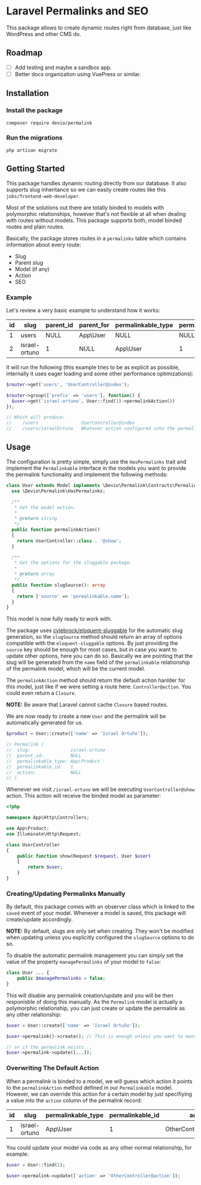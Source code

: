 # Laravel Permalinks and SEO

This package allows to create dynamic routes right from database, just like WordPress and other CMS do.

## Roadmap
- [ ] Add testing and maybe a sandbox app.
- [ ] Better docs organization using VuePress or similar.

## Installation

### Install the package

```shell
composer require devio/permalink
```

### Run the migrations

```shell
php artisan migrate
```

## Getting Started

This package handles dynamic routing directly from our database. It also supports slug inheritance so we can easily create routes like this `jobs/frontend-web-developer`.

Most of the solutions out there are totally binded to models with polymorphic relationships, however that's not flexible at all when dealing with routes without models. This package supports both, model binded routes and plain routes.

Basically, the package stores routes in a `permalinks` table which contains information about every route: 
- Slug
- Parent slug
- Model (if any)
- Action
- SEO

### Example

Let's review a very basic example to understand how it works:

| id | slug          | parent_id | parent_for | permalinkable_type | permalinkable_id | action              
| -- | ------------- | --------- | ---------- | ------------------ | ---------------- | --------------------
| 1  | users         | NULL      | App\User   | NULL               | NULL             | UserController@index
| 2  | israel-ortuno | 1         | NULL       | App\User           | 1                | NULL

It will run the following (this example tries to be as explicit as possible, internally it uses eager loading and some other performance optimizations):

```php
$router->get('users', 'UserController@index');

$router->group(['prefix' => 'users'], function() {
  $user->get('israel-ortuno', User::find(1)->permalinkAction())
});

// Which will produce:
//    /users                UserController@index
//    /users/israelOrtuno   Whatever action configured into the permalinkAction method
```

## Usage

The configuration is pretty simple, simply use the `HasPermalinks` trait and implement the `Permalinkable` interface in the models you want to provide the permalink functionality and implement the following methods:

```php
class User extends Model implements \Devio\Permalink\Contracts\Permalinkable {
  use \Devio\Permalink\HasPermalinks;

  /**
   * Get the model action.
   *
   * @return string
   */
  public function permalinkAction()
  {
    return UserController::class . '@show';
  }

  /**
   * Get the options for the sluggable package.
   *
   * @return array
   */
  public function slugSource(): array
  {
    return ['source' => 'permalinkable.name'];
  }
}
```

This model is now fully ready to work with. 

The package uses [cviebrock/eloquent-sluggable](https://github.com/cviebrock/eloquent-sluggable) for the automatic slug generation, so the `slugSource` method should return an array of options compatible with the `eloquent-sluggable` options. By just providing the `source` key should be enough for most cases, but in case you want to update other options, here you can do so. Basically we are pointing that the slug will be generated from the `name` field of the `permalinkable` relationship of the permalink model, which will be the current model.

The `permalinkAction` method should return the default action hanlder for this model, just like if we were setting a route here: `Controller@action`. You could even return a `Closure`.

**NOTE:** Be aware that Laravel cannot cache `Closure` based routes.

We are now ready to create a new `User` and the permalink will be automatically generated for us.

```php
$product = User::create(['name' => 'Israel Ortuño']);

// Permalink (
//  slug:               israel-ortuno
//  parent_id:          NULL
//  permalinkable_type: App\Product
//  permalinkable_id:   1
//  action:             NULL
// )
```

Whenever we visit `/israel-ortuno` we will be executing `UserController@show` action. This action will receive the binded model as parameter:

```php
<?php

namespace App\Http\Controllers;

use App\Product;
use Illuminate\Http\Request;

class UserController
{
    public function show(Request $request, User $user)
    {
        return $user;
    }
}
```

### Creating/Updating Permalinks Manually

By default, this package comes with an observer class which is linked to the `saved` event of your model. Whenever a model is saved, this package will create/update accordingly.

**NOTE:** By default, slugs are only set when creating. They won't be modified when updating unless you explicitly configured the `slugSource` options to do so.

To disable the automatic permalink management you can simply set the value of the property `managePermalinks` of your model to `false`:

```php
class User ... {
    public $managePermalinks = false;
}
```

This will disable any permalink creation/update and you will be then responisble of doing this manually. As the `Permalink` model is actually a polymorphic relationship, you can just create or update the permalink as any other relationship:

```php
$user = User::create(['name' => 'Israel Ortuño']);

$user->permalink()->create(); // This is enough unless you want to manually specify an slug or other options

// or if the permalink exists...
$user->permalink->update([...]);
```

### Overwriting The Default Action

When a permalink is binded to a model, we will guess which action it points to the `permalinkAction` method defined in our `Permalinkable` model. However, we can override this action for a certain model by just specifiying a value into the `action` column of the permalink record:

| id | slug          | permalinkable_type | permalinkable_id | action              
| -- | ------------- | ------------------ | ---------------- | --------------------
| 1  | israel-ortuno | App\User           | 1                | OtherController@action

You could update your model via code as any other normal relationship, for example:

```php
$user = User::find(1);

$user->permalink->update(['action' => 'OtherController@action']);
```
